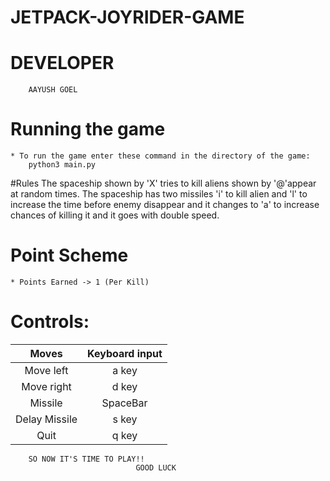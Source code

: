 # JETPACK-JOYRIDER-GAME

# DEVELOPER
		AAYUSH GOEL
# Running the game
	* To run the game enter these command in the directory of the game:
		python3	main.py 
#Rules
	The spaceship shown by 'X' tries to kill aliens shown by '@'appear at random times.
	The spaceship has two missiles 'i' to kill alien and 'l' to increase the time before enemy disappear and it changes to 'a' to increase chances of killing it and it goes with double speed.

# Point Scheme
	* Points Earned -> 1 (Per Kill)

# Controls:

|      Moves      | Keyboard input |
|:---------------:|:--------------:|
| Move left  	  |      a key     |
| Move right 	  |      d key     |
| Missile    	  |    SpaceBar    |
| Delay Missile   |      s key     |
| Quit            |      q key     |

		SO NOW IT'S TIME TO PLAY!!
								GOOD LUCK